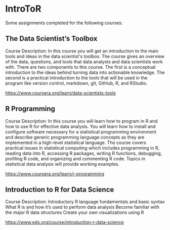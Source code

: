 # IntroToR

Some assignments completed for the following courses:

## The Data Scientist’s Toolbox
Course Description: 
In this course you will get an introduction to the main tools and ideas in the data scientist's toolbox. The course gives an overview of the data, questions, and tools that data analysts and data scientists work with. There are two components to this course. The first is a conceptual introduction to the ideas behind turning data into actionable knowledge. The second is a practical introduction to the tools that will be used in the program like version control, markdown, git, GitHub, R, and RStudio.

https://www.coursera.org/learn/data-scientists-tools

## R Programming
Course Description: 
In this course you will learn how to program in R and how to use R for effective data analysis. You will learn how to install and configure software necessary for a statistical programming environment and describe generic programming language concepts as they are implemented in a high-level statistical language. The course covers practical issues in statistical computing which includes programming in R, reading data into R, accessing R packages, writing R functions, debugging, profiling R code, and organizing and commenting R code. Topics in statistical data analysis will provide working examples.

https://www.coursera.org/learn/r-programming

## Introduction to R for Data Science
Course Description: 
Introductory R language fundamentals and basic syntax
What R is and how it’s used to perform data analysis
Become familiar with the major R data structures
Create your own visualizations using R

https://www.edx.org/course/introduction-r-data-science
